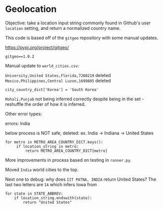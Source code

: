 # Geolocation

Objective: take a location input string commonly found in Github's user `location` setting, and return a normalized country name.


This code is based off of the `gitgeo` repository with some manual updates.

https://pypi.org/project/gitgeo/

`gitgeo==1.0.2`


Manual update to `world_cities.csv`:

`University,United States,Florida,7260219` deleted
`Mexico,Philippines,Central Luzon,1699805` deleted

<!-- Manual update to `country_codes.csv`:

`"South Korea", KR` added -->
`city_country_dict['Korea'] = 'South Korea'`

`Mohali,Punjab` not being inferred correctly despite being in the set - reshuffle the order of how it is inferred.

Other error types:

errors: India

below process is NOT safe, deleted: ex. India -> Indiana -> United States
```
for metro in METRO_AREA_COUNTRY_DICT.keys():
     if location_string in metro:
         return METRO_AREA_COUNTRY_DICT[metro]
```

More improvements in process based on testing in `runner.py`.

Moved `India` world cities to the top.

Next one to debug: why does `IIT PATNA, INDIA` return United States? The last two letters are `IA` which infers Iowa from

```
for state in STATE_ABBREV:
    if location_string.endswith(state):
        return "United States"
```
